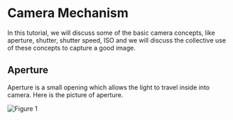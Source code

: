 # Camera Mechanism

In this tutorial, we will discuss some of the basic camera concepts, like aperture, shutter, shutter speed, ISO and we will discuss the collective use of these concepts to capture a good image.

## Aperture

Aperture is a small opening which allows the light to travel inside into camera. Here is the picture of aperture.

![Figure 1](https://github.com/lacie-life/Image-Processing/blob/master/Theory/Something/8-Camera-Mechanism/aperture.jpg?raw=true)



